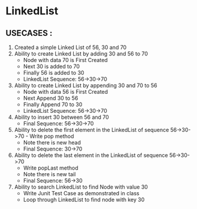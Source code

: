 # LinkedList

## USECASES :
1. Created a simple Linked List of 56, 30 and 70
2. Ability to create Linked List by adding 30 and 56 to 70
   - Node with data 70 is First Created
   - Next 30 is added to 70
   - Finally 56 is added to 30
   - LinkedList Sequence: 56->30->70
3. Ability to create Linked List by appending 30 and 70 to 56
   - Node with data 56 is First Created
   - Next Append 30 to 56
   - Finally Append 70 to 30
   - LinkedList Sequence: 56->30->70
4. Ability to insert 30 between 56 and 70
   - Final Sequence: 56->30->70
5. Ability to delete the first element in the LinkedList
   of sequence 56->30->70 - Write pop method
   - Note there is new head
   - Final Sequence: 30->70
6. Ability to delete the last element 
   in the LinkedList of sequence 56->30->70
   - Write popLast method
   - Note there is new tail
   - Final Sequence: 56->30
7. Ability to search LinkedList to find Node with value 30
   - Write Junit Test Case as demonstrated in class
   - Loop through LinkedList to find node with key 30
